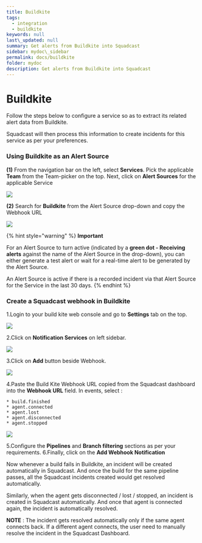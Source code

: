 ```yaml
---
title: Buildkite
tags:
  - integration
  - buildkite
keywords: null
last\_updated: null
summary: Get alerts from Buildkite into Squadcast
sidebar: mydoc\_sidebar
permalink: docs/buildkite
folder: mydoc
description: Get alerts from Buildkite into Squadcast
---
```


# Buildkite

Follow the steps below to configure a service so as to extract its related alert data from Buildkite.

Squadcast will then process this information to create incidents for this service as per your preferences.

### Using Buildkite as an Alert Source

**(1)** From the navigation bar on the left, select **Services**. Pick the applicable **Team** from the Team-picker on the top. Next, click on **Alert Sources** for the applicable Service

![](../../.gitbook/assets/alert\_source\_1.png)

**(2)** Search for **Buildkite** from the Alert Source drop-down and copy the Webhook URL

![](../../.gitbook/assets/buildkite\_1.png)

{% hint style="warning" %}
**Important**

For an Alert Source to turn active (indicated by a **green dot - Receiving alerts** against the name of the Alert Source in the drop-down), you can either generate a test alert or wait for a real-time alert to be generated by the Alert Source.

An Alert Source is active if there is a recorded incident via that Alert Source for the Service in the last 30 days.
{% endhint %}

### Create a Squadcast webhook in Buildkite

1.Login to your build kite web console and go to **Settings** tab on the top.

![](../../.gitbook/assets/buildkite\_2.png)

2.Click on **Notification Services** on left sidebar.

![](../../.gitbook/assets/buildkite\_3.png)

3.Click on **Add** button beside Webhook.

![](../../.gitbook/assets/buildkite\_4.png)

4.Paste the Build Kite Webhook URL copied from the Squadcast dashboard into the **Webhook URL** field. In events, select :

```
* build.finished
* agent.connected
* agent.lost
* agent.disconnected
* agent.stopped
```

![](../../.gitbook/assets/buildkite\_5.png)

5.Configure the **Pipelines** and **Branch filtering** sections as per your requirements. 6.Finally, click on the **Add Webhook Notification**

Now whenever a build fails in Buildkite, an incident will be created automatically in Squadcast. And once the build for the same pipeline passes, all the Squadcast incidents created would get resolved automatically.

Similarly, when the agent gets disconnected / lost / stopped, an incident is created in Squadcast automatically. And once that agent is connected again, the incident is automatically resolved.

**NOTE** : The incident gets resolved automatically only if the same agent connects back. If a different agent connects, the user need to manually resolve the incident in the Squadcast Dashboard.
